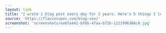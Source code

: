 ```yaml
---
layout: link
title: "I wrote 1 blog post every day for 2 years. Here's 5 things I learned about SEO"
source: 'https://flaviocopes.com/blog-seo/'
screenshot: 'screenshots/ee67a442-6f6b-4faa-b72b-1121996386c0.jpg'
---
```


